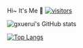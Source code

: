 Hi~ It's Me 👏
<a href="#">![visitors](https://visitor-badge.glitch.me/badge?page_id=guxuerui.guxuerui&left_color=green&right_color=red)</a>

<!--theme: dark, radical, merko, gruvbox, tokyonight, onedark, cobalt, synthwave, highcontrast, dracula -->
![gxuerui's GitHub stats](https://github-readme-stats.vercel.app/api?username=guxuerui&show_icons=true&theme=tokyonight)

[![Top Langs](https://github-readme-stats.vercel.app/api/top-langs/?username=guxuerui)](https://github.com/anuraghazra/github-readme-stats)

<!-- repo卡片 -->
<!-- [![Readme Card](https://github-readme-stats.vercel.app/api/pin/?username=guxuerui&repo=vue3-minesweeper&theme=dark)](https://github.com/anuraghazra/github-readme-stats) -->
<!--
<a href="https://github.com/guxuerui/vue3-minesweeper">
  <img align="center" src="https://github-readme-stats.vercel.app/api/pin/?username=guxuerui&repo=vue3-minesweeper" />
</a>
<a href="https://github.com/guxuerui/my-vue-app">
  <img align="center" src="https://github-readme-stats.vercel.app/api/pin/?username=guxuerui&repo=my-vue-app" />
</a> -->

<!-- https://shields.io/category/coverage 制作小牌子 -->
